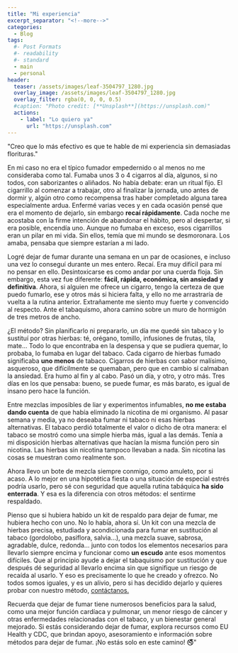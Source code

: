 ```yaml
---
title: "Mi experiencia"
excerpt_separator: "<!--more-->"
categories:
  - Blog
tags:
  #- Post Formats
  #- readability
  #- standard
  - main
  - personal
header:
  teaser: /assets/images/leaf-3504797_1280.jpg
  overlay_image: /assets/images/leaf-3504797_1280.jpg
  overlay_filter: rgba(0, 0, 0, 0.5)
  #caption: "Photo credit: [**Unsplash**](https://unsplash.com)"
  actions:
    - label: "Lo quiero ya"
      url: "https://unsplash.com"
---
```


"Creo que lo más efectivo es que te hable de mi experiencia sin demasiadas florituras."

<!--more-->

En mi caso no era el típico fumador empedernido o al menos no me consideraba como tal. Fumaba unos 3 o 4 cigarros al día, algunos, si no todos, con saborizantes o aliñados. No había debate: eran un ritual fijo. El cigarrillo al comenzar a trabajar, otro al finalizar la jornada, uno antes de dormir y, algún otro como recompensa tras haber completado alguna tarea especialmente ardua. Enfermé varias veces y en cada ocasión pensé que era el momento de dejarlo, sin embargo **recaí rápidamente**. Cada noche me acostaba con la firme intención de abandonar el hábito, pero al despertar, si era posible, encendía uno. Aunque no fumaba en exceso, esos cigarrillos eran un pilar en mi vida. Sin ellos, temía que mi mundo se desmoronara. Los amaba, pensaba que siempre estarían a mi lado.

Logré dejar de fumar durante una semana en un par de ocasiones, e incluso una vez lo conseguí durante un mes entero. Recaí. Era muy difícil para mí no pensar en ello. Desintoxicarse es como andar por una cuerda floja. Sin embargo, esta vez fue diferente: **fácil, rápida, económica, sin ansiedad y definitiva**. Ahora, si alguien me ofrece un cigarro, tengo la certeza de que puedo fumarlo, ese y otros más si hiciera falta, y ello no me arrastraría de vuelta a la rutina anterior. Extrañamente me siento muy fuerte y convencido al respecto. Ante el tabaquismo, ahora camino sobre un muro de hormigón de tres metros de ancho.

¿El método? Sin planificarlo ni prepararlo, un día me quedé sin tabaco y lo sustituí por otras hierbas: té, orégano, tomillo, infusiones de frutas, tila, mate… Todo lo que encontraba en la despensa y que se pudiera quemar, lo probaba, lo fumaba en lugar del tabaco. Cada cigarro de hierbas fumado significaba **uno menos** de tabaco. Cigarros de hierbas con sabor malísimo, asqueroso, que difícilmente se quemaban, pero que en cambio sí calmaban la ansiedad. Era humo al fin y al cabo. Pasó un día, y otro, y otro más. Tres días en los que pensaba: bueno, se puede fumar, es más barato, es igual de insano pero hace la función.

Entre mezclas imposibles de liar y experimentos infumables, **no me estaba dando cuenta** de que había eliminado la nicotina de mi organismo. Al pasar semana y media, ya no deseaba fumar ni tabaco ni esas hierbas alternativas. El tabaco perdió totalmente el valor o dicho de otra manera: el tabaco se mostró como una simple hierba más, igual a las demás. Tenía a mi disposición hierbas alternativas que hacían la misma función pero sin nicotina. Las hierbas sin nicotina tampoco llevaban a nada. Sin nicotina las cosas se muestran como realmente son.

Ahora llevo un bote de mezcla siempre conmigo, como amuleto, por si acaso. A lo mejor en una hipotética fiesta o una situación de especial estrés podría usarlo, pero sé con seguridad que aquella rutina tabáquica **ha sido enterrada**. Y esa es la diferencia con otros métodos: el sentirme respaldado.

Pienso que si hubiera habido un kit de respaldo para dejar de fumar, me hubiera hecho con uno. No lo había, ahora sí. Un kit con una mezcla de hierbas precisa, estudiada y acondicionada para fumar en sustitución al tabaco (gordolobo, pasiflora, salvia...), una mezcla suave, sabrosa, agradable, dulce, redonda... junto con todos los elementos necesarios para llevarlo siempre encima y funcionar como **un escudo** ante esos momentos difíciles. Que al principio ayude a dejar el tabaquismo por sustitución y que después dé seguridad al llevarlo encima sin que signifique un riesgo de recaída al usarlo. Y eso es precisamente lo que he creado y ofrezco. No todos somos iguales, y es un alivio, pero si has decidido dejarlo y quieres probar con nuestro método, [contáctanos.](mailto:quitsmokingsmokingteam@gmail.com)

Recuerda que dejar de fumar tiene numerosos beneficios para la salud, como una mejor función cardíaca y pulmonar, un menor riesgo de cáncer y otras enfermedades relacionadas con el tabaco, y un bienestar general mejorado. Si estás considerando dejar de fumar, explora recursos como EU Health y CDC, que brindan apoyo, asesoramiento e información sobre métodos para dejar de fumar. ¡No estás solo en este camino! 🚭"


